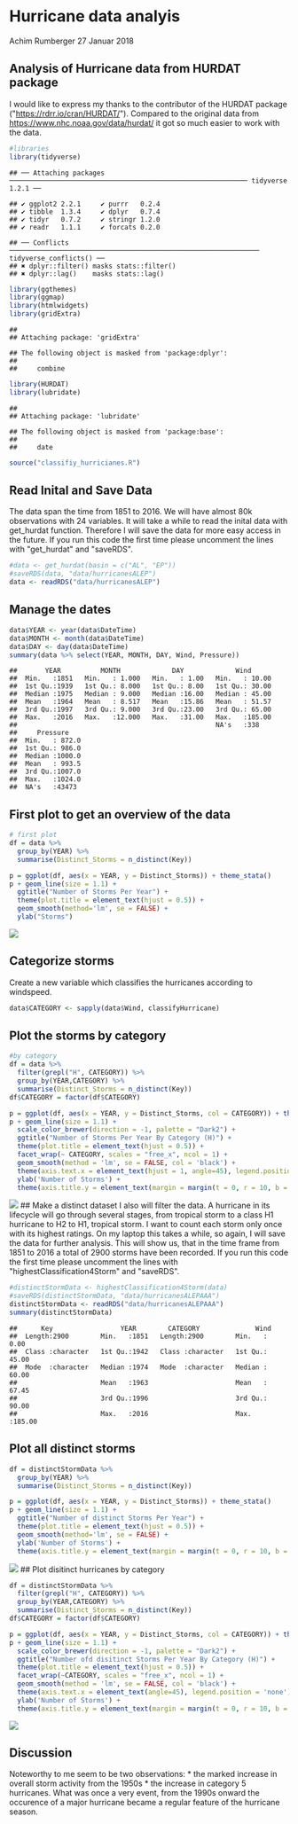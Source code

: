 Hurricane data analyis
================
Achim Rumberger
27 Januar 2018

Analysis of Hurricane data from HURDAT package
----------------------------------------------

I would like to express my thanks to the contributor of the HURDAT package ("<https://rdrr.io/cran/HURDAT/>"). Compared to the original data from <https://www.nhc.noaa.gov/data/hurdat/> it got so much easier to work with the data.

``` r
#libraries
library(tidyverse)
```

    ## ── Attaching packages ──────────────────────────────────────────────────────────── tidyverse 1.2.1 ──

    ## ✔ ggplot2 2.2.1     ✔ purrr   0.2.4
    ## ✔ tibble  1.3.4     ✔ dplyr   0.7.4
    ## ✔ tidyr   0.7.2     ✔ stringr 1.2.0
    ## ✔ readr   1.1.1     ✔ forcats 0.2.0

    ## ── Conflicts ─────────────────────────────────────────────────────────────── tidyverse_conflicts() ──
    ## ✖ dplyr::filter() masks stats::filter()
    ## ✖ dplyr::lag()    masks stats::lag()

``` r
library(ggthemes)
library(ggmap)
library(htmlwidgets)
library(gridExtra)
```

    ## 
    ## Attaching package: 'gridExtra'

    ## The following object is masked from 'package:dplyr':
    ## 
    ##     combine

``` r
library(HURDAT)
library(lubridate)
```

    ## 
    ## Attaching package: 'lubridate'

    ## The following object is masked from 'package:base':
    ## 
    ##     date

``` r
source("classifiy_hurricianes.R")
```

Read Inital and Save Data
-------------------------

The data span the time from 1851 to 2016. We will have almost 80k observations with 24 variables. It will take a while to read the inital data with get\_hurdat function. Therefore I will save the data for more easy access in the future. If you run this code the first time please uncomment the lines with "get\_hurdat" and "saveRDS".

``` r
#data <- get_hurdat(basin = c("AL", "EP"))
#saveRDS(data, "data/hurricanesALEP")
data <- readRDS("data/hurricanesALEP")
```

Manage the dates
----------------

``` r
data$YEAR <- year(data$DateTime)
data$MONTH <- month(data$DateTime)
data$DAY <- day(data$DateTime)
summary(data %>% select(YEAR, MONTH, DAY, Wind, Pressure))
```

    ##       YEAR          MONTH             DAY             Wind       
    ##  Min.   :1851   Min.   : 1.000   Min.   : 1.00   Min.   : 10.00  
    ##  1st Qu.:1939   1st Qu.: 8.000   1st Qu.: 8.00   1st Qu.: 30.00  
    ##  Median :1975   Median : 9.000   Median :16.00   Median : 45.00  
    ##  Mean   :1964   Mean   : 8.517   Mean   :15.86   Mean   : 51.57  
    ##  3rd Qu.:1997   3rd Qu.: 9.000   3rd Qu.:23.00   3rd Qu.: 65.00  
    ##  Max.   :2016   Max.   :12.000   Max.   :31.00   Max.   :185.00  
    ##                                                  NA's   :338     
    ##     Pressure     
    ##  Min.   : 872.0  
    ##  1st Qu.: 986.0  
    ##  Median :1000.0  
    ##  Mean   : 993.5  
    ##  3rd Qu.:1007.0  
    ##  Max.   :1024.0  
    ##  NA's   :43473

First plot to get an overview of the data
-----------------------------------------

``` r
# first plot
df = data %>%
  group_by(YEAR) %>%
  summarise(Distinct_Storms = n_distinct(Key))

p = ggplot(df, aes(x = YEAR, y = Distinct_Storms)) + theme_stata()
p + geom_line(size = 1.1) + 
  ggtitle("Number of Storms Per Year") + 
  theme(plot.title = element_text(hjust = 0.5)) +
  geom_smooth(method='lm', se = FALSE) + 
  ylab("Storms")
```

![](README_figs/README-unnamed-chunk-4-1.png)

Categorize storms
-----------------

Create a new variable which classifies the hurricanes according to windspeed.

``` r
data$CATEGORY <- sapply(data$Wind, classifyHurricane)
```

Plot the storms by category
---------------------------

``` r
#by category
df = data %>%
  filter(grepl("H", CATEGORY)) %>%
  group_by(YEAR,CATEGORY) %>%
  summarise(Distinct_Storms = n_distinct(Key))
df$CATEGORY = factor(df$CATEGORY)

p = ggplot(df, aes(x = YEAR, y = Distinct_Storms, col = CATEGORY)) + theme_stata()
p + geom_line(size = 1.1) + 
  scale_color_brewer(direction = -1, palette = "Dark2") + 
  ggtitle("Number of Storms Per Year By Category (H)") + 
  theme(plot.title = element_text(hjust = 0.5)) +
  facet_wrap(~ CATEGORY, scales = "free_x", ncol = 1) + 
  geom_smooth(method = 'lm', se = FALSE, col = 'black') +
  theme(axis.text.x = element_text(hjust = 1, angle=45), legend.position = 'none') + 
  ylab('Number of Storms') +
  theme(axis.title.y = element_text(margin = margin(t = 0, r = 10, b = 0, l = 0)))
```

![](README_figs/README-unnamed-chunk-6-1.png) \#\# Make a distinct dataset I also will filter the data. A hurricane in its lifecycle will go through several stages, from tropical storm to a class H1 hurricane to H2 to H1, tropical storm. I want to count each storm only once with its highest ratings. On my laptop this takes a while, so again, I will save the data for further analysis. This will show us, that in the time frame from 1851 to 2016 a total of 2900 storms have been recorded. If you run this code the first time please uncomment the lines with "highestClassification4Storm" and "saveRDS".

``` r
#distinctStormData <- highestClassification4Storm(data)
#saveRDS(distinctStormData, "data/hurricanesALEPAAA")
distinctStormData <- readRDS("data/hurricanesALEPAAA")
summary(distinctStormData)
```

    ##      Key                 YEAR        CATEGORY              Wind       
    ##  Length:2900        Min.   :1851   Length:2900        Min.   :  0.00  
    ##  Class :character   1st Qu.:1942   Class :character   1st Qu.: 45.00  
    ##  Mode  :character   Median :1974   Mode  :character   Median : 60.00  
    ##                     Mean   :1963                      Mean   : 67.45  
    ##                     3rd Qu.:1996                      3rd Qu.: 90.00  
    ##                     Max.   :2016                      Max.   :185.00

Plot all distinct storms
------------------------

``` r
df = distinctStormData %>%
  group_by(YEAR) %>%
  summarise(Distinct_Storms = n_distinct(Key))

p = ggplot(df, aes(x = YEAR, y = Distinct_Storms)) + theme_stata()
p + geom_line(size = 1.1) + 
  ggtitle("Number of distinct Storms Per Year") + 
  theme(plot.title = element_text(hjust = 0.5)) +
  geom_smooth(method='lm', se = FALSE) + 
  ylab('Number of Storms') +
  theme(axis.title.y = element_text(margin = margin(t = 0, r = 10, b = 0, l = 0)))
```

![](README_figs/README-unnamed-chunk-8-1.png) \#\# Plot disitinct hurricanes by category

``` r
df = distinctStormData %>%
  filter(grepl("H", CATEGORY)) %>%
  group_by(YEAR,CATEGORY) %>%
  summarise(Distinct_Storms = n_distinct(Key))
df$CATEGORY = factor(df$CATEGORY)

p = ggplot(df, aes(x = YEAR, y = Distinct_Storms, col = CATEGORY)) + theme_stata()
p + geom_line(size = 1.1) + 
  scale_color_brewer(direction = -1, palette = "Dark2") + 
  ggtitle("Number ofd disitinct Storms Per Year By Category (H)") + 
  theme(plot.title = element_text(hjust = 0.5)) +
  facet_wrap(~CATEGORY, scales = "free_x", ncol = 1) + 
  geom_smooth(method = 'lm', se = FALSE, col = 'black') +
  theme(axis.text.x = element_text(angle=45), legend.position = 'none') + 
  ylab('Number of Storms') +
  theme(axis.title.y = element_text(margin = margin(t = 0, r = 10, b = 0, l = 0)))
```

![](README_figs/README-unnamed-chunk-9-1.png)

Discussion
----------

Noteworthy to me seem to be two observations: \* the marked increase in overall storm activity from the 1950s \* the increase in category 5 hurricanes. What was once a very event, from the 1990s onward the occurence of a major hurricane became a regular feature of the hurricane season.
